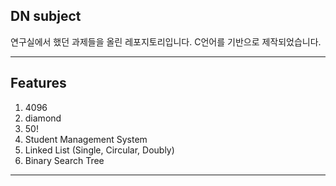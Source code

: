 ## DN subject

연구실에서 했던 과제들을 올린 레포지토리입니다.
C언어를 기반으로 제작되었습니다.

---
## Features
1. 4096
2. diamond
3. 50!
4. Student Management System
5. Linked List (Single, Circular, Doubly)
6. Binary Search Tree

---
